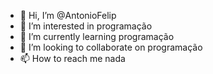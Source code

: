 - 👋 Hi, I’m @AntonioFelip
- 👀 I’m interested in programação 
- 🌱 I’m currently learning programação 
- 💞️ I’m looking to collaborate on programação 
- 📫 How to reach me nada

<!---
AntonioFelip/AntonioFelip is a ✨ special ✨ repository because its `README.md` (this file) appears on your GitHub profile.
You can click the Preview link to take a look at your changes.
--->
